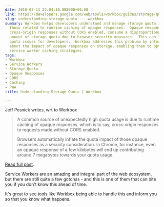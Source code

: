 ```yaml
---
date: 2018-07-11 22:04:10.808000+00:00
link: https://developers.google.com/web/tools/workbox/guides/storage-quota
slug: understanding-storage-quota-----workbox
summary: Workbox helps developers understand and manage storage quota issues, particularly
  those related to runtime caching of opaque responses.  Opaque responses, which are
  cross-origin responses without CORS enabled, consume a disproportionately large
  amount of storage quota due to browser security measures.  This can lead to unexpected
  quota issues for developers.  Workbox addresses this problem by informing developers
  about the impact of opaque responses on storage, enabling them to optimize their
  service worker caching strategies.
tags:
- Workbox
- Service Workers
- Storage Quota
- Opaque Responses
- CORS
- Caching
- PWA
title: Understanding Storage Quota | Workbox

---
```

Jeff Posnick writes, wrt to Workbox

> A common source of unexpectedly high quota usage is due to runtime caching of opaque responses, which is to say, cross-origin responses to requests made without CORS enabled.
> 
> Browsers automatically inflate the quota impact of those opaque responses as a security consideration. In Chrome, for instance, even an opaque response of a few kilobytes will end up contributing around 7 megabytes towards your quota usage.

[Read full post](https://developers.google.com/web/tools/workbox/guides/storage-quota).

Service Workers are an amazing and integral part of the web ecosystem, but there are still quite a few gotchas - and this is one of them that can bite you if you don't know this ahead of time.

It's great to see tools like Workbox being able to handle this and inform you so that you know what happens.

